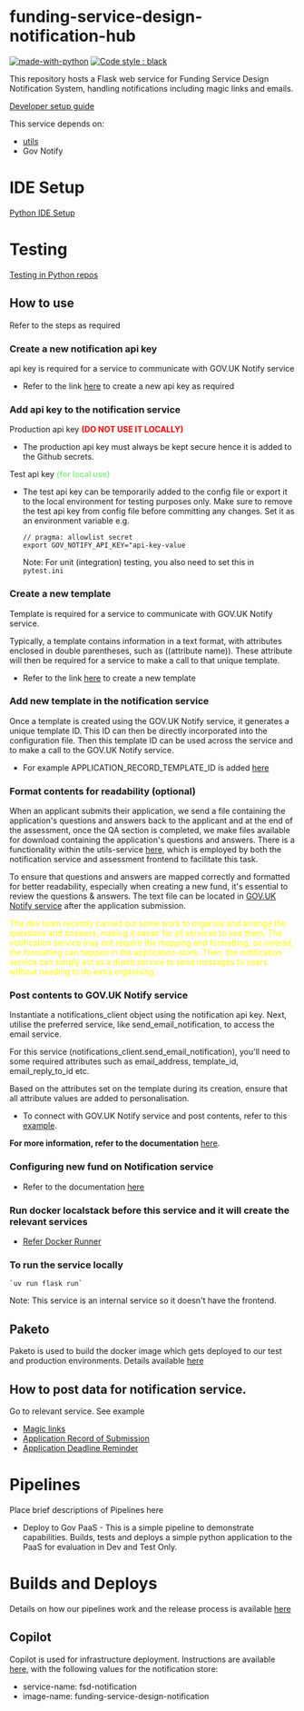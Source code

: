 # funding-service-design-notification-hub

[![made-with-python](https://img.shields.io/badge/Made%20with-Python-1f425f.svg)](https://www.python.org/)
[![Code style : black](https://img.shields.io/badge/code%20style-black-000000.svg)](https://github.com/psf/black)

This repository hosts a Flask web service for Funding Service Design Notification System, handling notifications including magic links and emails.

[Developer setup guide](https://github.com/communitiesuk/funding-service-design-workflows/blob/main/readmes/python-repos-setup.md)

This service depends on:
- [utils](https://github.com/communitiesuk/funding-service-design-utils)
- Gov Notify

# IDE Setup
[Python IDE Setup](https://github.com/communitiesuk/funding-service-design-workflows/blob/main/readmes/python-repos-ide-setup.md)

# Testing
[Testing in Python repos](https://github.com/communitiesuk/funding-service-design-workflows/blob/main/readmes/python-repos-testing.md)

## How to use
Refer to the steps as required
### Create a new notification api key
api key is required for a service to communicate with GOV.UK Notify service

- Refer to the link [here](https://www.notifications.service.gov.uk/services/505ca282-bfde-4fae-8d8a-ff09906a23fa/api/keys) to create a new api key as required

### Add api key to the notification service
Production api key <span style="color:red">**(DO NOT USE IT LOCALLY)**</span>
 - The production api key must always be kept secure hence it is added to the Github secrets.

Test api key <span style="color:lightgreen">**(for local use)**</span>
- The test api key can be temporarily added to the config file or export it to the local environment for testing purposes only. Make sure to remove the test api key from config file before committing any changes.
 Set it as an environment variable e.g.
    ```
    // pragma: allowlist secret
    export GOV_NOTIFY_API_KEY="api-key-value
    ```
    Note: For unit (integration) testing, you also need to set this in `pytest.ini`

### Create a new template
Template is required for a service to communicate with GOV.UK Notify service.

Typically, a template contains information in a text format, with attributes enclosed in double parentheses, such as ((attribute name)). These attribute will then be required for a service to make a call to that unique template.

- Refer to the link [here](https://www.notifications.service.gov.uk/services/505ca282-bfde-4fae-8d8a-ff09906a23fa/templates) to create a new template

### Add new template in the notification service
Once a template is created using the GOV.UK Notify service, it generates a unique template ID. This ID can then be directly incorporated into the configuration file. Then this template ID can be used across the service and to make a call to the GOV.UK Notify service.

- For example APPLICATION_RECORD_TEMPLATE_ID is added [here](https://github.com/communitiesuk/funding-service-design-notification/blob/17d27ed6b7bba556214a01d1196d828b583ab40d/config/envs/default.py#L30)

### Format contents for readability (optional)
When an applicant submits their application, we send a file containing the application's questions and answers back to the applicant and at the end of the assessment, once the QA section is completed, we make files available for download containing the application's questions and answers. There is a functionality within the utils-service [here](https://github.com/communitiesuk/funding-service-design-utils/blob/af29613c764e83b1690d4cb25ca21341113b20af/fsd_utils/mapping/application/qa_mapping.py#L13), which is employed by both the notification service and assessment frontend to facilitate this task.

To ensure that questions and answers are mapped correctly and formatted for better readability, especially when creating a new fund, it's essential to review the questions & answers. The text file can be located in [GOV.UK Notify service](https://www.notifications.service.gov.uk/services/505ca282-bfde-4fae-8d8a-ff09906a23fa/api) after the application submission.

<span style="color:yellow">The dev team recently carried out some work to organise and arrange the questions and answers, making it easier for all services to use them. The notification service may not require the mapping and formatting, so instead, the formatting can happen in the application-store. Then, the notification service can simply act as a dumb service to send messages to users without needing to do extra organising.</span>

### Post contents to GOV.UK Notify service
Instantiate a notifications_client object using the notification api key. Next, utilise the preferred service, like send_email_notification, to access the email service.

For this service (notifications_client.send_email_notification), you'll need to some required attributes such as email_address, template_id, email_reply_to_id etc.

Based on the attributes set on the template during its creation, ensure that all attribute values are added to personalisation.

- To connect with GOV.UK Notify service  and post contents, refer to this [example](https://github.com/communitiesuk/funding-service-design-notification/blob/17d27ed6b7bba556214a01d1196d828b583ab40d/app/notification/model/notifier.py#L25).

**For more information, refer to the documentation** [here](https://www.notifications.service.gov.uk/using-notify).

### Configuring new fund on Notification service
- Refer to the documentation [here](https://dluhcdigital.atlassian.net/wiki/spaces/FS/pages/45973632/Configuring+Notification+service+for+New+Funds+and+Templates)

### Run docker localstack before this service and it will create the relevant services

- [Refer Docker Runner](https://github.com/communitiesuk/funding-service-design-docker-runner/blob/main/README.md#localstack)

### To run the service locally

    `uv run flask run`

Note: This service is an internal service so it doesn't have the frontend.

## Paketo
Paketo is used to build the docker image which gets deployed to our test and production environments. Details available [here](https://github.com/communitiesuk/funding-service-design-workflows/blob/main/readmes/python-repos-paketo.md)

## How to post data for notification service.

Go to relevant service. See example
- [Magic links](app/notification/magic_link/README.md)
- [Application Record of Submission](app/notification/application/README.md)
- [Application Deadline Reminder](app/notification/application_reminder/README.md)

# Pipelines

Place brief descriptions of Pipelines here

- Deploy to Gov PaaS - This is a simple pipeline to demonstrate capabilities.  Builds, tests and deploys a simple python application to the PaaS for evaluation in Dev and Test Only.

# Builds and Deploys
Details on how our pipelines work and the release process is available [here](https://dluhcdigital.atlassian.net/wiki/spaces/FS/pages/73695505/How+do+we+deploy+our+code+to+prod)
## Copilot
Copilot is used for infrastructure deployment. Instructions are available [here](https://github.com/communitiesuk/funding-service-design-workflows/blob/main/readmes/python-repos-copilot.md), with the following values for the notification store:
- service-name: fsd-notification
- image-name: funding-service-design-notification
